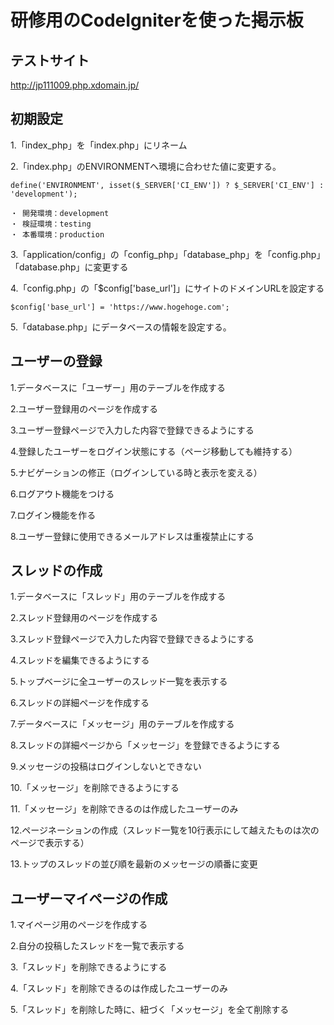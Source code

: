 # 研修用のCodeIgniterを使った掲示板

## テストサイト
http://jp111009.php.xdomain.jp/

## 初期設定
1.「index_php」を「index.php」にリネーム

2.「index.php」のENVIRONMENTへ環境に合わせた値に変更する。
~~~
define('ENVIRONMENT', isset($_SERVER['CI_ENV']) ? $_SERVER['CI_ENV'] : 'development');
~~~
~~~
・ 開発環境：development
・ 検証環境：testing
・ 本番環境：production
~~~

3.「application/config」の「config_php」「database_php」を「config.php」「database.php」に変更する

4.「config.php」の「$config['base_url']」にサイトのドメインURLを設定する
~~~
$config['base_url'] = 'https://www.hogehoge.com';
~~~

5.「database.php」にデータベースの情報を設定する。

## ユーザーの登録
1.データベースに「ユーザー」用のテーブルを作成する 

2.ユーザー登録用のページを作成する

3.ユーザー登録ページで入力した内容で登録できるようにする

4.登録したユーザーをログイン状態にする（ページ移動しても維持する）
 
5.ナビゲーションの修正（ログインしている時と表示を変える）

6.ログアウト機能をつける

7.ログイン機能を作る

8.ユーザー登録に使用できるメールアドレスは重複禁止にする

## スレッドの作成

1.データベースに「スレッド」用のテーブルを作成する

2.スレッド登録用のページを作成する

3.スレッド登録ページで入力した内容で登録できるようにする

4.スレッドを編集できるようにする

5.トップベージに全ユーザーのスレッド一覧を表示する

6.スレッドの詳細ページを作成する

7.データベースに「メッセージ」用のテーブルを作成する

8.スレッドの詳細ページから「メッセージ」を登録できるようにする

9.メッセージの投稿はログインしないとできない

10.「メッセージ」を削除できるようにする

11.「メッセージ」を削除できるのは作成したユーザーのみ

12.ページネーションの作成（スレッド一覧を10行表示にして越えたものは次のページで表示する）

13.トップのスレッドの並び順を最新のメッセージの順番に変更

## ユーザーマイページの作成

1.マイページ用のページを作成する

2.自分の投稿したスレッドを一覧で表示する

3.「スレッド」を削除できるようにする

4.「スレッド」を削除できるのは作成したユーザーのみ

5.「スレッド」を削除した時に、紐づく「メッセージ」を全て削除する